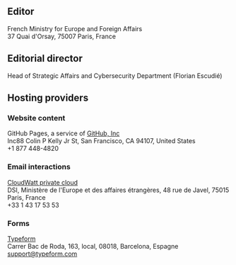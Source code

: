 ## Editor

French Ministry for Europe and Foreign Affairs<br>
37 Quai d'Orsay, 75007 Paris, France

## Editorial director

Head of Strategic Affairs and Cybersecurity Department (Florian Escudié)

## Hosting providers

### Website content

GitHub Pages, a service of [GitHub, Inc](https://github.com)<br>
Inc88 Colin P Kelly Jr St, San Francisco, CA 94107, United States<br>
+1 877 448-4820

### Email interactions

[CloudWatt private cloud](https://www.cloudwatt.com/fr/solutions/cloudprivevirtuel.html)<br>
DSI, Ministère de l'Europe et des affaires étrangères, 48 rue de Javel, 75015 Paris, France<br>
+33 1 43 17 53 53

### Forms

[Typeform](https://www.typeform.com)<br>
Carrer Bac de Roda, 163, local, 08018, Barcelona, Espagne<br>
support@typeform.com
